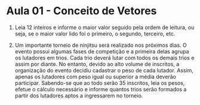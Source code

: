 Aula 01 - Conceito de Vetores
=============================

1. Leia 12 inteiros e informe o maior valor seguido pela ordem de leitura, ou seja, se o
maior valor lido foi o primeiro, o segundo, terceiro, etc.

2. Um importante torneio de ninjitsu será realizado nos próximos dias. O evento possui
algumas fases de competição e a primeira delas agrupa os lutadores em trios. Cada trio
deverá lutar com todos os demais trios e assim por diante. No entanto, devido ao alto
volume de inscritos, a organização do evento decidiu cadastrar o peso de cada lutador.
Assim, apenas os lutadores com peso igual ou superior a média deverão participar.
Sabendo-se que ao todo serão 35 inscritos, leia os pesos, efetue o cálculo necessário e
informe quantos trios serão formados a partir dos lutadores aptos a ingressarem no
torneio.
